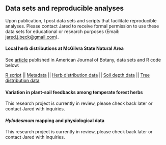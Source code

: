 ## Data sets and reproducible analyses

Upon publication, I post data sets and scripts that facilitate reproducible analyses. Please contact Jared to receive formal permission to use these data sets for educational or research purposes (Email: jared.j.beck@gmail.com). 

#### Local herb distributions at McGilvra State Natural Area

See [article](https://bsapubs.onlinelibrary.wiley.com/doi/abs/10.1002/ajb2.1593) published in American Journal of Botany, data sets and R code below:

[R script](/content/datasets/AppendixS12_mcgilvra_r_script.R) || [Metadata](/content/datasets/AppendixS8_metadata.pdf) || [Herb distribution data](content/datasets/AppendixS9_mcgilvra_herb_data.csv) || [Soil depth data](content/datasets/AppendixS10_mcgilvra_soil_data.csv) || [Tree distribution data](content/datasets/AppendixS11_mcgilvra_tree_data.csv)

#### Variation in plant-soil feedbacks among temperate forest herbs

This research project is currently in review, please check back later or contact Jared with inquiries.


#### *Hylodesmum* mapping and physiological data

This research project is currently in review, please check back later or contact Jared with inquiries.

